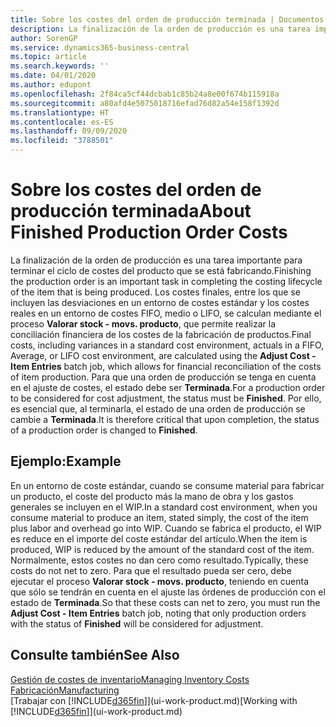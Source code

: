 ```yaml
---
title: Sobre los costes del orden de producción terminada | Documentos de Microsoft
description: La finalización de la orden de producción es una tarea importante para terminar el ciclo de costes del producto que se está fabricando. Los costes finales, incluidas las desviaciones en un entorno de costes estándar, costes reales en un entorno de costes FIFO, medio o LIFO, se calculan mediante el proceso de trabajo por lotes Costes ajustados - movimientos de productos.
author: SorenGP
ms.service: dynamics365-business-central
ms.topic: article
ms.search.keywords: ''
ms.date: 04/01/2020
ms.author: edupont
ms.openlocfilehash: 2f84ca5cf44dcbab1c85b24a8e00f674b115918a
ms.sourcegitcommit: a80afd4e5075018716efad76d82a54e158f1392d
ms.translationtype: HT
ms.contentlocale: es-ES
ms.lasthandoff: 09/09/2020
ms.locfileid: "3788501"
---
```

# <a name="about-finished-production-order-costs"></a><span data-ttu-id="f32ef-104">Sobre los costes del orden de producción terminada</span><span class="sxs-lookup"><span data-stu-id="f32ef-104">About Finished Production Order Costs</span></span>
<span data-ttu-id="f32ef-105">La finalización de la orden de producción es una tarea importante para terminar el ciclo de costes del producto que se está fabricando.</span><span class="sxs-lookup"><span data-stu-id="f32ef-105">Finishing the production order is an important task in completing the costing lifecycle of the item that is being produced.</span></span> <span data-ttu-id="f32ef-106">Los costes finales, entre los que se incluyen las desviaciones en un entorno de costes estándar y los costes reales en un entorno de costes FIFO, medio o LIFO, se calculan mediante el proceso **Valorar stock - movs. producto**, que permite realizar la conciliación financiera de los costes de la fabricación de productos.</span><span class="sxs-lookup"><span data-stu-id="f32ef-106">Final costs, including variances in a standard cost environment, actuals in a FIFO, Average, or LIFO cost environment, are calculated using the **Adjust Cost - Item Entries** batch job, which allows for financial reconciliation of the costs of item production.</span></span> <span data-ttu-id="f32ef-107">Para que una orden de producción se tenga en cuenta en el ajuste de costes, el estado debe ser **Terminada**.</span><span class="sxs-lookup"><span data-stu-id="f32ef-107">For a production order to be considered for cost adjustment, the status must be **Finished**.</span></span> <span data-ttu-id="f32ef-108">Por ello, es esencial que, al terminarla, el estado de una orden de producción se cambie a **Terminada**.</span><span class="sxs-lookup"><span data-stu-id="f32ef-108">It is therefore critical that upon completion, the status of a production order is changed to **Finished**.</span></span>  

## <a name="example"></a><span data-ttu-id="f32ef-109">Ejemplo:</span><span class="sxs-lookup"><span data-stu-id="f32ef-109">Example</span></span>  
 <span data-ttu-id="f32ef-110">En un entorno de coste estándar, cuando se consume material para fabricar un producto, el coste del producto más la mano de obra y los gastos generales se incluyen en el WIP.</span><span class="sxs-lookup"><span data-stu-id="f32ef-110">In a standard cost environment, when you consume material to produce an item, stated simply, the cost of the item plus labor and overhead go into WIP.</span></span> <span data-ttu-id="f32ef-111">Cuando se fabrica el producto, el WIP es reduce en el importe del coste estándar del artículo.</span><span class="sxs-lookup"><span data-stu-id="f32ef-111">When the item is produced, WIP is reduced by the amount of the standard cost of the item.</span></span> <span data-ttu-id="f32ef-112">Normalmente, estos costes no dan cero como resultado.</span><span class="sxs-lookup"><span data-stu-id="f32ef-112">Typically, these costs do not net to zero.</span></span> <span data-ttu-id="f32ef-113">Para que el resultado pueda ser cero, debe ejecutar el proceso **Valorar stock - movs. producto**, teniendo en cuenta que sólo se tendrán en cuenta en el ajuste las órdenes de producción con el estado de **Terminada**.</span><span class="sxs-lookup"><span data-stu-id="f32ef-113">So that these costs can net to zero, you must run the **Adjust Cost - Item Entries** batch job, noting that only production orders with the status of **Finished** will be considered for adjustment.</span></span>  

## <a name="see-also"></a><span data-ttu-id="f32ef-114">Consulte también</span><span class="sxs-lookup"><span data-stu-id="f32ef-114">See Also</span></span>  
[<span data-ttu-id="f32ef-115">Gestión de costes de inventario</span><span class="sxs-lookup"><span data-stu-id="f32ef-115">Managing Inventory Costs</span></span>](finance-manage-inventory-costs.md)  
[<span data-ttu-id="f32ef-116">Fabricación</span><span class="sxs-lookup"><span data-stu-id="f32ef-116">Manufacturing</span></span>](production-manage-manufacturing.md)  
<span data-ttu-id="f32ef-117">[Trabajar con [!INCLUDE[d365fin](includes/d365fin_md.md)]](ui-work-product.md)</span><span class="sxs-lookup"><span data-stu-id="f32ef-117">[Working with [!INCLUDE[d365fin](includes/d365fin_md.md)]](ui-work-product.md)</span></span>
